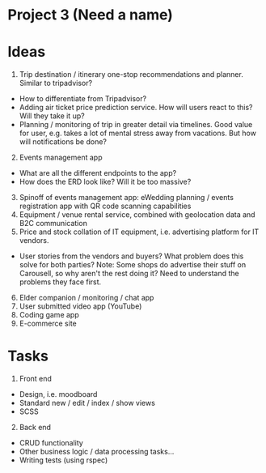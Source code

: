 # Project 3 (Need a name)

# Ideas
1. Trip destination / itinerary one-stop recommendations and planner. Similar to tripadvisor?
 * How to differentiate from Tripadvisor?
 * Adding air ticket price prediction service. How will users react to this? Will they take it up?
 * Planning / monitoring of trip in greater detail via timelines. Good value for user, e.g. takes a lot of mental stress away from vacations. But how will notifications be done?
2. Events management app
 * What are all the different endpoints to the app?
 * How does the ERD look like? Will it be too massive?
3. Spinoff of events management app: eWedding planning / events registration app with QR code scanning capabilities
4. Equipment / venue rental service, combined with geolocation data and B2C communication
5. Price and stock collation of IT equipment, i.e. advertising platform for IT vendors.
 * User stories from the vendors and buyers? What problem does this solve for both parties? Note: Some shops do advertise their stuff on Carousell, so why aren't the rest doing it? Need to understand the problems they face first.
6. Elder companion / monitoring / chat app
7. User submitted video app (YouTube)
8. Coding game app
9. E-commerce site

# Tasks
1. Front end
  * Design, i.e. moodboard
  * Standard new / edit / index / show views
  * SCSS
2. Back end
  * CRUD functionality
  * Other business logic / data processing tasks...
  * Writing tests (using rspec)
